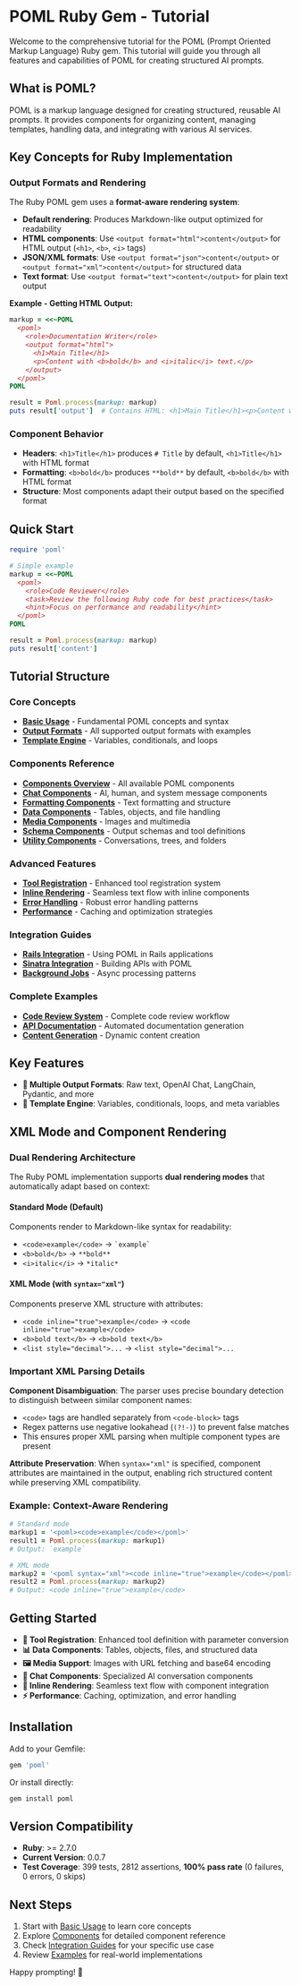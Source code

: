 # POML Ruby Gem - Tutorial

Welcome to the comprehensive tutorial for the POML (Prompt Oriented Markup Language) Ruby gem. This tutorial will guide you through all features and capabilities of POML for creating structured AI prompts.

## What is POML?

POML is a markup language designed for creating structured, reusable AI prompts. It provides components for organizing content, managing templates, handling data, and integrating with various AI services.

## Key Concepts for Ruby Implementation

### Output Formats and Rendering

The Ruby POML gem uses a **format-aware rendering system**:

- **Default rendering**: Produces Markdown-like output optimized for readability
- **HTML components**: Use `<output format="html">content</output>` for HTML output (`<h1>`, `<b>`, `<i>` tags)
- **JSON/XML formats**: Use `<output format="json">content</output>` or `<output format="xml">content</output>` for structured data
- **Text format**: Use `<output format="text">content</output>` for plain text output

**Example - Getting HTML Output:**

```ruby
markup = <<~POML
  <poml>
    <role>Documentation Writer</role>
    <output format="html">
      <h1>Main Title</h1>
      <p>Content with <b>bold</b> and <i>italic</i> text.</p>
    </output>
  </poml>
POML

result = Poml.process(markup: markup)
puts result['output']  # Contains HTML: <h1>Main Title</h1><p>Content with <b>bold</b>...
```

### Component Behavior

- **Headers**: `<h1>Title</h1>` produces `# Title` by default, `<h1>Title</h1>` with HTML format
- **Formatting**: `<b>bold</b>` produces `**bold**` by default, `<b>bold</b>` with HTML format  
- **Structure**: Most components adapt their output based on the specified format

## Quick Start

```ruby
require 'poml'

# Simple example
markup = <<~POML
  <poml>
    <role>Code Reviewer</role>
    <task>Review the following Ruby code for best practices</task>
    <hint>Focus on performance and readability</hint>
  </poml>
POML

result = Poml.process(markup: markup)
puts result['content']
```

## Tutorial Structure

### Core Concepts

- **[Basic Usage](basic-usage.md)** - Fundamental POML concepts and syntax
- **[Output Formats](output-formats.md)** - All supported output formats with examples
- **[Template Engine](template-engine.md)** - Variables, conditionals, and loops

### Components Reference

- **[Components Overview](components/index.md)** - All available POML components
- **[Chat Components](components/chat-components.md)** - AI, human, and system message components
- **[Formatting Components](components/formatting.md)** - Text formatting and structure
- **[Data Components](components/data-components.md)** - Tables, objects, and file handling
- **[Media Components](components/media-components.md)** - Images and multimedia
- **[Schema Components](components/schema-components.md)** - Output schemas and tool definitions
- **[Utility Components](components/utility-components.md)** - Conversations, trees, and folders

### Advanced Features

- **[Tool Registration](advanced/tool-registration.md)** - Enhanced tool registration system
- **[Inline Rendering](advanced/inline-rendering.md)** - Seamless text flow with inline components
- **[Error Handling](advanced/error-handling.md)** - Robust error handling patterns
- **[Performance](advanced/performance.md)** - Caching and optimization strategies

### Integration Guides

- **[Rails Integration](integration/rails.md)** - Using POML in Rails applications
- **[Sinatra Integration](integration/sinatra.md)** - Building APIs with POML
- **[Background Jobs](integration/background-jobs.md)** - Async processing patterns

### Complete Examples

- **[Code Review System](examples/code-review.md)** - Complete code review workflow
- **[API Documentation](examples/documentation.md)** - Automated documentation generation
- **[Content Generation](examples/content-generation.md)** - Dynamic content creation

## Key Features

- **🎯 Multiple Output Formats**: Raw text, OpenAI Chat, LangChain, Pydantic, and more
- **📝 Template Engine**: Variables, conditionals, loops, and meta variables

## XML Mode and Component Rendering

### Dual Rendering Architecture

The Ruby POML implementation supports **dual rendering modes** that automatically adapt based on context:

#### Standard Mode (Default)

Components render to Markdown-like syntax for readability:

- `<code>example</code>` → `` `example` ``
- `<b>bold</b>` → `**bold**`
- `<i>italic</i>` → `*italic*`

#### XML Mode (with `syntax="xml"`)

Components preserve XML structure with attributes:

- `<code inline="true">example</code>` → `<code inline="true">example</code>`
- `<b>bold text</b>` → `<b>bold text</b>`
- `<list style="decimal">...` → `<list style="decimal">...`

### Important XML Parsing Details

**Component Disambiguation**: The parser uses precise boundary detection to distinguish between similar component names:

- `<code>` tags are handled separately from `<code-block>` tags
- Regex patterns use negative lookahead (`(?!-)`) to prevent false matches
- This ensures proper XML parsing when multiple component types are present

**Attribute Preservation**: When `syntax="xml"` is specified, component attributes are maintained in the output, enabling rich structured content while preserving XML compatibility.

### Example: Context-Aware Rendering

```ruby
# Standard mode
markup1 = '<poml><code>example</code></poml>'
result1 = Poml.process(markup: markup1)
# Output: `example`

# XML mode
markup2 = '<poml syntax="xml"><code inline="true">example</code></poml>'
result2 = Poml.process(markup: markup2)  
# Output: <code inline="true">example</code>
```

## Getting Started

- **🔧 Tool Registration**: Enhanced tool definition with parameter conversion
- **📊 Data Components**: Tables, objects, files, and structured data
- **🖼️ Media Support**: Images with URL fetching and base64 encoding
- **💬 Chat Components**: Specialized AI conversation components
- **🎨 Inline Rendering**: Seamless text flow with component integration
- **⚡ Performance**: Caching, optimization, and error handling

## Installation

Add to your Gemfile:

```ruby
gem 'poml'
```

Or install directly:

```bash
gem install poml
```

## Version Compatibility

- **Ruby**: >= 2.7.0
- **Current Version**: 0.0.7
- **Test Coverage**: 399 tests, 2812 assertions, **100% pass rate** (0 failures, 0 errors, 0 skips)

## Next Steps

1. Start with [Basic Usage](basic-usage.md) to learn core concepts
2. Explore [Components](components/index.md) for detailed component reference
3. Check [Integration Guides](integration/rails.md) for your specific use case
4. Review [Examples](examples/code-review.md) for real-world implementations

Happy prompting! 🚀

